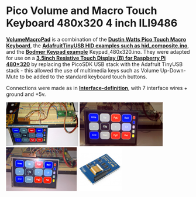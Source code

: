# Pico Volume and Macro Touch Keyboard 480x320 4 inch ILI9486

[**VolumeMacroPad**](VolumeMacroPadILI9486RPi1.ino) is a combination of the [**Dustin Watts Pico Touch Macro Keyboard**](https://github.com/DustinWatts/Pico-Matrix-Touch-Keyboard), the [**AdafruitTinyUSB HID examples such as hid_composite.ino**](https://github.com/adafruit/Adafruit_TinyUSB_Arduino/blob/master/examples/HID/hid_composite/hid_composite.ino), and the [**Bodmer Keypad example**](https://github.com/Bodmer/TFT_eSPI/tree/master/examples) Keypad_480x320.ino. They were adapted for use on a  [**3.5inch Resistive Touch Display (B) for Raspberry Pi 480×320**](https://www.waveshare.com/3.5inch-rpi-lcd-b.htm) by replacing the PicoSDK USB stack with the Adafruit TinyUSB stack - this allowed the use of multimedia keys such as Volume Up-Down-Mute to be added to the standard keyboard touch buttons. 

Connections were made as in [**Interface-definition**](Interface-definition.txt), with 7 interface wires + ground and +5v.

<p align="left">
<img src="images/p1.jpg" height="120" /> 
<img src="images/p2.jpg" height="120" /> 
<img src="images/p3.jpg" height="120" /> 
<img src="images/Wave35b-v2.jpg" height="120" /> 
</p>
